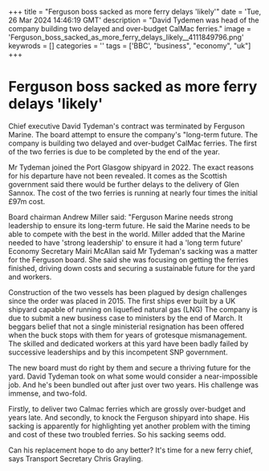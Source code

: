 +++
title = "Ferguson boss sacked as more ferry delays 'likely'"
date = 'Tue, 26 Mar 2024 14:46:19 GMT'
description = "David Tydemen was head of the company building two delayed and over-budget CalMac ferries."
image = 'Ferguson_boss_sacked_as_more_ferry_delays_likely__4111849796.png'
keywrods =  []
categories = ''
tags = ['BBC', "business", "economy", "uk"]
+++

# Ferguson boss sacked as more ferry delays 'likely'

Chief executive David Tydeman's contract was terminated by Ferguson Marine.
The board attempt to ensure the company<bb>'s <bb>"long-term future.
The company is building two delayed and over-budget CalMac ferries.
The first of the two ferries is due to be completed by the end of the year.

Mr Tydeman joined the Port Glasgow shipyard in 2022.
The exact reasons for his departure have not been revealed.
It comes as the Scottish government said there would be further delays to the delivery of Glen Sannox.
The cost of the two ferries is running at nearly four times the initial £97m cost.

Board chairman Andrew Miller said: <bb>"Ferguson Marine needs strong leadership to ensure its long-term future.
He said the Marine needs to be able to compete with the best in the world.
Miller added that the Marine needed to have 'strong leadership' to ensure it had a 'long term future' Economy Secretary Mairi McAllan said Mr Tydeman<bb>'s sacking was a matter for the Ferguson board.
She said she was focusing on getting the ferries finished, driving down costs and securing a sustainable future for the yard and workers.

Construction of the two vessels has been plagued by design challenges since the order was placed in 2015.
The first ships ever built by a UK shipyard capable of running on liquefied natural gas (LNG) The company is due to submit a new business case to ministers by the end of March.
It beggars belief that not a single ministerial resignation has been offered when the buck stops with them for years of grotesque mismanagement.
The skilled and dedicated workers at this yard have been badly failed by successive leaderships and by this incompetent SNP government.

The new board must do right by them and secure a thriving future for the yard.
David Tydeman took on what some would consider a near-impossible job.
And he<bb>'s been bundled out after just over two years.
His challenge was immense, and two-fold.

Firstly, to deliver two Calmac ferries which are grossly over-budget and years late.
And secondly, to knock the Ferguson shipyard into shape.
His sacking is apparently for highlighting yet another problem with the timing and cost of these two troubled ferries.
So his sacking seems odd.

Can his replacement hope to do any better?
It's time for a new ferry chief, says Transport Secretary Chris Grayling.


